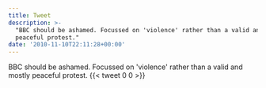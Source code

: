 ```yaml
---
title: Tweet
description: >-
  "BBC should be ashamed. Focussed on 'violence' rather than a valid and mostly
  peaceful protest."
date: '2010-11-10T22:11:28+00:00'
---
```

BBC should be ashamed. Focussed on 'violence' rather than a valid and mostly peaceful protest.
      {{< tweet 0 0 >}}
    
